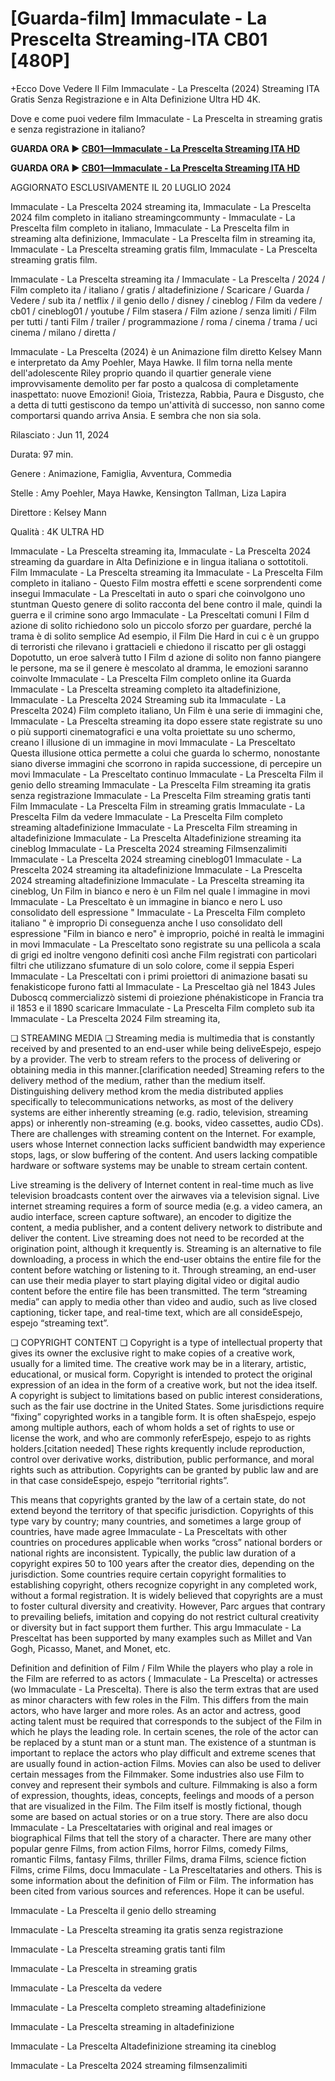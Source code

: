 # [Guarda-film] Immaculate - La Prescelta Streaming-ITA CB01 [480P]

+Ecco Dove Vedere Il Film Immaculate - La Prescelta (2024) Streaming ITA Gratis Senza Registrazione e in Alta Definizione Ultra HD 4K.

Dove e come puoi vedere film Immaculate - La Prescelta in streaming gratis e senza registrazione in italiano?

**GUARDA ORA ▶️ [CB01—Immaculate - La Prescelta Streaming ITA HD](https://is.gd/U0Drpt)**

**GUARDA ORA ▶️ [CB01—Immaculate - La Prescelta Streaming ITA HD](https://is.gd/U0Drpt)**

AGGIORNATO ESCLUSIVAMENTE IL 20 LUGLIO 2024

Immaculate - La Prescelta 2024 streaming ita, Immaculate - La Prescelta 2024 film completo in italiano streamingcommunty - Immaculate - La Prescelta film completo in italiano, Immaculate - La Prescelta film in streaming alta definizione, Immaculate - La Prescelta film in streaming ita, Immaculate - La Prescelta streaming gratis film, Immaculate - La Prescelta streaming gratis film.

Immaculate - La Prescelta streaming ita / Immaculate - La Prescelta / 2024 / Film completo ita / italiano / gratis / altadefinizione / Scaricare / Guarda / Vedere / sub ita / netflix / il genio dello / disney / cineblog / Film da vedere / cb01 / cineblog01 / youtube / Film stasera / Film azione / senza limiti / Film per tutti / tanti Film / trailer / programmazione / roma / cinema / trama / uci cinema / milano / diretta /

Immaculate - La Prescelta (2024) è un Animazione film diretto Kelsey Mann e interpretato da Amy Poehler, Maya Hawke. Il film torna nella mente dell'adolescente Riley proprio quando il quartier generale viene improvvisamente demolito per far posto a qualcosa di completamente inaspettato: nuove Emozioni! Gioia, Tristezza, Rabbia, Paura e Disgusto, che a detta di tutti gestiscono da tempo un'attività di successo, non sanno come comportarsi quando arriva Ansia. E sembra che non sia sola.

Rilasciato : Jun 11, 2024

Durata: 97 min.

Genere : Animazione, Famiglia, Avventura, Commedia

Stelle : Amy Poehler, Maya Hawke, Kensington Tallman, Liza Lapira

Direttore : Kelsey Mann

Qualità : 4K ULTRA HD

Immaculate - La Prescelta streaming ita, Immaculate - La Prescelta 2024 streaming da guardare in Alta Definizione e in lingua italiana o sottotitoli. Film Immaculate - La Prescelta streaming ita Immaculate - La Prescelta Film completo in italiano - Questo Film mostra effetti e scene sorprendenti come insegui Immaculate - La Presceltati in auto o spari che coinvolgono uno stuntman Questo genere di solito racconta del bene contro il male, quindi la guerra e il crimine sono argo Immaculate - La Presceltati comuni I Film d azione di solito richiedono solo un piccolo sforzo per guardare, perché la trama è di solito semplice Ad esempio, il Film Die Hard in cui c è un gruppo di terroristi che rilevano i grattacieli e chiedono il riscatto per gli ostaggi Dopotutto, un eroe salverà tutto I Film d azione di solito non fanno piangere le persone, ma se il genere è mescolato al dramma, le emozioni saranno coinvolte Immaculate - La Prescelta Film completo online ita Guarda Immaculate - La Prescelta streaming completo ita altadefinizione, Immaculate - La Prescelta 2024 Streaming sub ita Immaculate - La Prescelta 2024) Film completo italiano, Un Film è una serie di immagini che, Immaculate - La Prescelta streaming ita dopo essere state registrate su uno o più supporti cinematografici e una volta proiettate su uno schermo, creano l illusione di un immagine in movi Immaculate - La Presceltato Questa illusione ottica permette a colui che guarda lo schermo, nonostante siano diverse immagini che scorrono in rapida successione, di percepire un movi Immaculate - La Presceltato continuo Immaculate - La Prescelta Film il genio dello streaming Immaculate - La Prescelta Film streaming ita gratis senza registrazione Immaculate - La Prescelta Film streaming gratis tanti Film Immaculate - La Prescelta Film in streaming gratis Immaculate - La Prescelta Film da vedere Immaculate - La Prescelta Film completo streaming altadefinizione Immaculate - La Prescelta Film streaming in altadefinizione Immaculate - La Prescelta Altadefinizione streaming ita cineblog Immaculate - La Prescelta 2024 streaming Filmsenzalimiti Immaculate - La Prescelta 2024 streaming cineblog01 Immaculate - La Prescelta 2024 streaming ita altadefinizione Immaculate - La Prescelta 2024 streaming altadefinizione Immaculate - La Prescelta streaming ita cineblog, Un Film in bianco e nero è un Film nel quale l immagine in movi Immaculate - La Presceltato è un immagine in bianco e nero L uso consolidato dell espressione " Immaculate - La Prescelta Film completo italiano " è improprio Di conseguenza anche l uso consolidato dell espressione "Film in bianco e nero" è improprio, poiché in realtà le immagini in movi Immaculate - La Presceltato sono registrate su una pellicola a scala di grigi ed inoltre vengono definiti così anche Film registrati con particolari filtri che utilizzano sfumature di un solo colore, come il seppia Esperi Immaculate - La Presceltati con i primi proiettori di animazione basati su fenakisticope furono fatti al Immaculate - La Presceltao già nel 1843 Jules Duboscq commercializzò sistemi di proiezione phénakisticope in Francia tra il 1853 e il 1890 scaricare Immaculate - La Prescelta Film completo sub ita Immaculate - La Prescelta 2024 Film streaming ita,

❏ STREAMING MEDIA ❏ Streaming media is multimedia that is constantly received by and presented to an end-user while being deliveEspejo, espejo by a provider. The verb to stream refers to the process of delivering or obtaining media in this manner.[clarification needed] Streaming refers to the delivery method of the medium, rather than the medium itself. Distinguishing delivery method krom the media distributed applies specifically to telecommunications networks, as most of the delivery systems are either inherently streaming (e.g. radio, television, streaming apps) or inherently non-streaming (e.g. books, video cassettes, audio CDs). There are challenges with streaming content on the Internet. For example, users whose Internet connection lacks sufficient bandwidth may experience stops, lags, or slow buffering of the content. And users lacking compatible hardware or software systems may be unable to stream certain content.

Live streaming is the delivery of Internet content in real-time much as live television broadcasts content over the airwaves via a television signal. Live internet streaming requires a form of source media (e.g. a video camera, an audio interface, screen capture software), an encoder to digitize the content, a media publisher, and a content delivery network to distribute and deliver the content. Live streaming does not need to be recorded at the origination point, although it krequently is. Streaming is an alternative to file downloading, a process in which the end-user obtains the entire file for the content before watching or listening to it. Through streaming, an end-user can use their media player to start playing digital video or digital audio content before the entire file has been transmitted. The term “streaming media” can apply to media other than video and audio, such as live closed captioning, ticker tape, and real-time text, which are all consideEspejo, espejo “streaming text”.

❏ COPYRIGHT CONTENT ❏ Copyright is a type of intellectual property that gives its owner the exclusive right to make copies of a creative work, usually for a limited time. The creative work may be in a literary, artistic, educational, or musical form. Copyright is intended to protect the original expression of an idea in the form of a creative work, but not the idea itself. A copyright is subject to limitations based on public interest considerations, such as the fair use doctrine in the United States. Some jurisdictions require “fixing” copyrighted works in a tangible form. It is often shaEspejo, espejo among multiple authors, each of whom holds a set of rights to use or license the work, and who are commonly referEspejo, espejo to as rights holders.[citation needed] These rights krequently include reproduction, control over derivative works, distribution, public performance, and moral rights such as attribution. Copyrights can be granted by public law and are in that case consideEspejo, espejo “territorial rights”.

This means that copyrights granted by the law of a certain state, do not extend beyond the territory of that specific jurisdiction. Copyrights of this type vary by country; many countries, and sometimes a large group of countries, have made agree Immaculate - La Presceltats with other countries on procedures applicable when works “cross” national borders or national rights are inconsistent. Typically, the public law duration of a copyright expires 50 to 100 years after the creator dies, depending on the jurisdiction. Some countries require certain copyright formalities to establishing copyright, others recognize copyright in any completed work, without a formal registration. It is widely believed that copyrights are a must to foster cultural diversity and creativity. However, Parc argues that contrary to prevailing beliefs, imitation and copying do not restrict cultural creativity or diversity but in fact support them further. This argu Immaculate - La Presceltat has been supported by many examples such as Millet and Van Gogh, Picasso, Manet, and Monet, etc.

Definition and definition of Film / Film While the players who play a role in the Film are referred to as actors ( Immaculate - La Prescelta) or actresses (wo Immaculate - La Prescelta). There is also the term extras that are used as minor characters with few roles in the Film. This differs from the main actors, who have larger and more roles. As an actor and actress, good acting talent must be required that corresponds to the subject of the Film in which he plays the leading role. In certain scenes, the role of the actor can be replaced by a stunt man or a stunt man. The existence of a stuntman is important to replace the actors who play difficult and extreme scenes that are usually found in action-action Films. Movies can also be used to deliver certain messages from the Filmmaker. Some industries also use Film to convey and represent their symbols and culture. Filmmaking is also a form of expression, thoughts, ideas, concepts, feelings and moods of a person that are visualized in the Film. The Film itself is mostly fictional, though some are based on actual stories or on a true story. There are also docu Immaculate - La Presceltataries with original and real images or biographical Films that tell the story of a character. There are many other popular genre Films, from action Films, horror Films, comedy Films, romantic Films, fantasy Films, thriller Films, drama Films, science fiction Films, crime Films, docu Immaculate - La Presceltataries and others. This is some information about the definition of Film or Film. The information has been cited from various sources and references. Hope it can be useful.

Immaculate - La Prescelta il genio dello streaming

Immaculate - La Prescelta streaming ita gratis senza registrazione

Immaculate - La Prescelta streaming gratis tanti film

Immaculate - La Prescelta in streaming gratis

Immaculate - La Prescelta da vedere

Immaculate - La Prescelta completo streaming altadefinizione

Immaculate - La Prescelta streaming in altadefinizione

Immaculate - La Prescelta Altadefinizione streaming ita cineblog

Immaculate - La Prescelta 2024 streaming filmsenzalimiti
